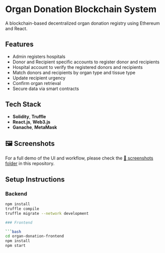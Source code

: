 # Organ Donation Blockchain System

A blockchain-based decentralized organ donation registry using Ethereum and React.

## Features
- Admin registers hospitals  
- Donor and Recipient specific accounts to register donor and recipients  
- Hospital account to verify the registered donors and recipients
- Match donors and recipients by organ type and tissue type  
- Update recipient urgency  
- Confirm organ retrieval  
- Secure data via smart contracts  

## Tech Stack
- **Solidity**, **Truffle**  
- **React.js**, **Web3.js**  
- **Ganache**, **MetaMask**  

## 🖼️ Screenshots

For a full demo of the UI and workflow, please check the [📂 screenshots folder](./screenshots) in this repository.


## Setup Instructions

### Backend

```bash
npm install
truffle compile
truffle migrate --network development

### Frontend

```bash
cd organ-donation-frontend
npm install
npm start
